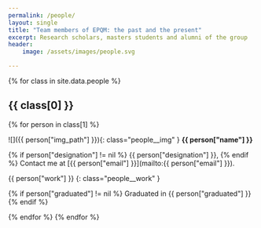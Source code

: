 ```yaml
---
permalink: /people/
layout: single
title: "Team members of EPQM: the past and the present"
excerpt: Research scholars, masters students and alumni of the group
header:
    image: /assets/images/people.svg

---
```


{% for class in site.data.people %}

## {{ class[0] }}

{% for person in class[1] %}

<div class="people__desc" markdown=1>

![]({{ person["img_path"] }}){: class="people__img" }
**{{ person["name"] }}**

{% if person["designation"] != nil %}
{{ person["designation"] }},
{% endif %}
Contact me at [{{ person["email"] }}](mailto:{{ person["email"] }}).

{{ person["work"] }}
{: class="people__work" }

{% if person["graduated"] != nil %}
Graduated in {{ person["graduated"] }}
{% endif %}

</div>
{% endfor %}
{% endfor %}
